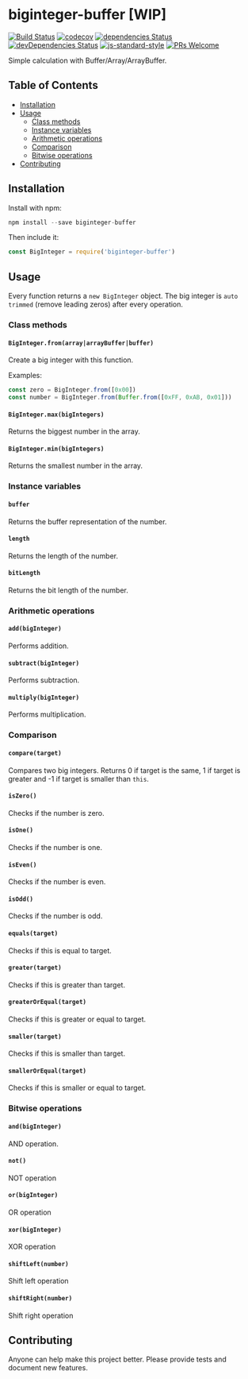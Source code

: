 # biginteger-buffer [WIP]

[![Build Status](https://travis-ci.org/piu130/biginteger-buffer.svg?branch=master)](https://travis-ci.org/piu130/biginteger-buffer)
[![codecov](https://codecov.io/gh/piu130/biginteger-buffer/branch/master/graph/badge.svg)](https://codecov.io/gh/piu130/biginteger-buffer)
[![dependencies Status](https://david-dm.org/piu130/biginteger-buffer/status.svg)](https://david-dm.org/piu130/biginteger-buffer)
[![devDependencies Status](https://david-dm.org/piu130/biginteger-buffer/dev-status.svg)](https://david-dm.org/piu130/biginteger-buffer?type=dev)
[![js-standard-style](https://img.shields.io/badge/code_style-standard-brightgreen.svg)](http://standardjs.com/)
[![PRs Welcome](https://img.shields.io/badge/PRs-welcome-brightgreen.svg)](#contributing)

Simple calculation with Buffer/Array/ArrayBuffer.

## Table of Contents

* [Installation](#installation)
* [Usage](#usage)
  * [Class methods](#class-methods)
  * [Instance variables](#instance-variables)
  * [Arithmetic operations](#arithmetic-operations)
  * [Comparison](#comparison)
  * [Bitwise operations](#bitwise-operations)
* [Contributing](#contributing)


## Installation

Install with npm:

```js
npm install --save biginteger-buffer
```

Then include it:

```js
const BigInteger = require('biginteger-buffer')
```

## Usage

Every function returns a `new BigInteger` object. The big integer is `auto trimmed` (remove leading zeros) after every operation.

### Class methods

#### `BigInteger.from(array|arrayBuffer|buffer)`

Create a big integer with this function.

Examples:

```js
const zero = BigInteger.from([0x00])
const number = BigInteger.from(Buffer.from([0xFF, 0xAB, 0x01]))
```

#### `BigInteger.max(bigIntegers)`

Returns the biggest number in the array.

#### `BigInteger.min(bigIntegers)`

Returns the smallest number in the array.

### Instance variables

#### `buffer`

Returns the buffer representation of the number.

#### `length`

Returns the length of the number.

#### `bitLength`

Returns the bit length of the number.

### Arithmetic operations

#### `add(bigInteger)`

Performs addition.

#### `subtract(bigInteger)`

Performs subtraction.

#### `multiply(bigInteger)`

Performs multiplication.

### Comparison

#### `compare(target)`

Compares two big integers. Returns 0 if target is the same, 1 if target is greater and -1 if target is smaller than `this`.

#### `isZero()`

Checks if the number is zero.

#### `isOne()`

Checks if the number is one.

#### `isEven()`

Checks if the number is even.

#### `isOdd()`

Checks if the number is odd.

#### `equals(target)`

Checks if this is equal to target.

#### `greater(target)`

Checks if this is greater than target.

#### `greaterOrEqual(target)`

Checks if this is greater or equal to target.

#### `smaller(target)`

Checks if this is smaller than target.

#### `smallerOrEqual(target)`

Checks if this is smaller or equal to target.

### Bitwise operations

#### `and(bigInteger)`

AND operation.

#### `not()`

NOT operation

#### `or(bigInteger)`

OR operation

#### `xor(bigInteger)`

XOR operation

#### `shiftLeft(number)`

Shift left operation

#### `shiftRight(number)`

Shift right operation

## Contributing

Anyone can help make this project better. Please provide tests and document new features.
